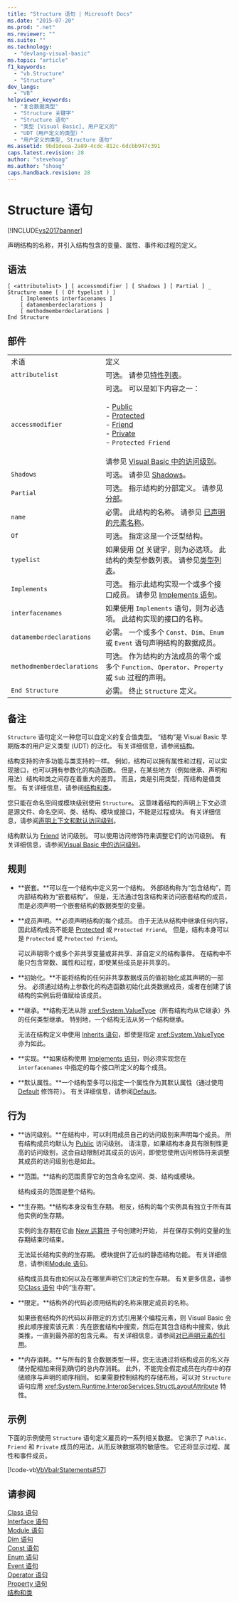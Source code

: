 ```yaml
---
title: "Structure 语句 | Microsoft Docs"
ms.date: "2015-07-20"
ms.prod: ".net"
ms.reviewer: ""
ms.suite: ""
ms.technology: 
  - "devlang-visual-basic"
ms.topic: "article"
f1_keywords: 
  - "vb.Structure"
  - "Structure"
dev_langs: 
  - "VB"
helpviewer_keywords: 
  - "复合数据类型"
  - "Structure 关键字"
  - "Structure 语句"
  - "类型 [Visual Basic], 用户定义的"
  - "UDT（用户定义的类型）"
  - "用户定义的类型, Structure 语句"
ms.assetid: 9bd1deea-2a89-4cdc-812c-6dcbb947c391
caps.latest.revision: 28
author: "stevehoag"
ms.author: "shoag"
caps.handback.revision: 28
---
```

# Structure 语句
[!INCLUDE[vs2017banner](../../../visual-basic/includes/vs2017banner.md)]

声明结构的名称，并引入结构包含的变量、属性、事件和过程的定义。  
  
## 语法  
  
```  
[ <attributelist> ] [ accessmodifier ] [ Shadows ] [ Partial ] _  
Structure name [ ( Of typelist ) ]  
    [ Implements interfacenames ]  
    [ datamemberdeclarations ]  
    [ methodmemberdeclarations ]  
End Structure  
```  
  
## 部件  
  
|||  
|-|-|  
|术语|定义|  
|`attributelist`|可选。  请参见[特性列表](../../../visual-basic/language-reference/statements/attribute-list.md)。|  
|`accessmodifier`|可选。  可以是如下内容之一：<br /><br /> -   [Public](../../../visual-basic/language-reference/modifiers/public.md)<br />-   [Protected](../../../visual-basic/language-reference/modifiers/protected.md)<br />-   [Friend](../../../visual-basic/language-reference/modifiers/friend.md)<br />-   [Private](../../../visual-basic/language-reference/modifiers/private.md)<br />-   `Protected Friend`<br /><br /> 请参见 [Visual Basic 中的访问级别](../../../visual-basic/programming-guide/language-features/declared-elements/access-levels.md)。|  
|`Shadows`|可选。  请参见 [Shadows](../../../visual-basic/language-reference/modifiers/shadows.md)。|  
|`Partial`|可选。  指示结构的分部定义。  请参见 [分部](../../../visual-basic/language-reference/modifiers/partial.md)。|  
|`name`|必需。  此结构的名称。  请参见 [已声明的元素名称](../../../visual-basic/programming-guide/language-features/declared-elements/declared-element-names.md)。|  
|`Of`|可选。  指定这是一个泛型结构。|  
|`typelist`|如果使用 [Of](../../../visual-basic/language-reference/statements/of-clause.md) 关键字，则为必选项。  此结构的类型参数列表。  请参见[类型列表](../../../visual-basic/language-reference/statements/type-list.md)。|  
|`Implements`|可选。  指示此结构实现一个或多个接口成员。  请参见 [Implements 语句](../../../visual-basic/language-reference/statements/implements-statement.md)。|  
|`interfacenames`|如果使用 `Implements` 语句，则为必选项。  此结构实现的接口的名称。|  
|`datamemberdeclarations`|必需。  一个或多个 `Const`、`Dim`、`Enum` 或 `Event` 语句声明结构的数据成员。|  
|`methodmemberdeclarations`|可选。  作为结构的方法成员的零个或多个 `Function`、`Operator`、`Property` 或 `Sub` 过程的声明。|  
|`End Structure`|必需。  终止 `Structure` 定义。|  
  
## 备注  
 `Structure` 语句定义一种您可以自定义的复合值类型。  “结构”是 Visual Basic 早期版本的用户定义类型 \(UDT\) 的泛化。  有关详细信息，请参阅[结构](../../../visual-basic/programming-guide/language-features/data-types/structures.md)。  
  
 结构支持的许多功能与类支持的一样。  例如，结构可以拥有属性和过程，可以实现接口，也可以拥有参数化的构造函数。  但是，在某些地方（例如继承、声明和用法）结构和类之间存在着重大的差异。  而且，类是引用类型，而结构是值类型。  有关详细信息，请参阅[结构和类](../../../visual-basic/programming-guide/language-features/data-types/structures-and-classes.md)。  
  
 您只能在命名空间或模块级别使用 `Structure`。  这意味着结构的声明上下文必须是源文件、命名空间、类、结构、模块或接口，不能是过程或块。  有关详细信息，请参阅[声明上下文和默认访问级别](../../../visual-basic/language-reference/statements/declaration-contexts-and-default-access-levels.md)。  
  
 结构默认为 [Friend](../../../visual-basic/language-reference/modifiers/friend.md) 访问级别。  可以使用访问修饰符来调整它们的访问级别。  有关详细信息，请参阅[Visual Basic 中的访问级别](../../../visual-basic/programming-guide/language-features/declared-elements/access-levels.md)。  
  
## 规则  
  
-   **嵌套。**可以在一个结构中定义另一个结构。  外部结构称为“包含结构”，而内部结构称为“嵌套结构”。  但是，无法通过包含结构来访问嵌套结构的成员，  而是必须声明一个嵌套结构的数据类型的变量。  
  
-   **成员声明。**必须声明结构的每个成员。  由于无法从结构中继承任何内容，因此结构成员不能是 [Protected](../../../visual-basic/language-reference/modifiers/protected.md) 或 `Protected Friend`。  但是，结构本身可以是 `Protected` 或 `Protected Friend`。  
  
     可以声明零个或多个非共享变量或非共享、非自定义的结构事件。  在结构中不能只包含常数、属性和过程，即使某些成员是非共享的。  
  
-   **初始化。**不能将结构的任何非共享数据成员的值初始化成其声明的一部分。  必须通过结构上参数化的构造函数初始化此类数据成员，或者在创建了该结构的实例后将值赋给该成员。  
  
-   **继承。**结构无法从除 <xref:System.ValueType>（所有结构均从它继承）外的任何类型继承。  特别地，一个结构无法从另一个结构继承。  
  
     无法在结构定义中使用 [Inherits 语句](../../../visual-basic/language-reference/statements/inherits-statement.md)，即使是指定 <xref:System.ValueType> 亦为如此。  
  
-   **实现。**如果结构使用 [Implements 语句](../../../visual-basic/language-reference/statements/implements-statement.md)，则必须实现您在 `interfacenames` 中指定的每个接口所定义的每个成员。  
  
-   **默认属性。**一个结构至多可以指定一个属性作为其默认属性（通过使用 [Default](../../../visual-basic/language-reference/modifiers/default.md) 修饰符）。  有关详细信息，请参阅[Default](../../../visual-basic/language-reference/modifiers/default.md)。  
  
## 行为  
  
-   **访问级别。**在结构中，可以利用成员自己的访问级别来声明每个成员。  所有结构成员均默认为 [Public](../../../visual-basic/language-reference/modifiers/public.md) 访问级别。  请注意，如果结构本身具有限制性更高的访问级别，这会自动限制对其成员的访问，即使您使用访问修饰符来调整其成员的访问级别也是如此。  
  
-   **范围。**结构的范围贯穿它的包含命名空间、类、结构或模块。  
  
     结构成员的范围是整个结构。  
  
-   **生存期。**结构本身没有生存期。  相反，结构的每个实例具有独立于所有其他实例的生存期。  
  
     实例的生存期在它由 [New 运算符](../../../visual-basic/language-reference/operators/new-operator.md) 子句创建时开始，  并在保存实例的变量的生存期结束时结束。  
  
     无法延长结构实例的生存期。  模块提供了近似的静态结构功能。  有关详细信息，请参阅[Module 语句](../../../visual-basic/language-reference/statements/module-statement.md)。  
  
     结构成员具有由如何以及在哪里声明它们决定的生存期。  有关更多信息，请参见[Class 语句](../../../visual-basic/language-reference/statements/class-statement.md) 中的“生存期”。  
  
-   **限定。**结构外的代码必须用结构的名称来限定成员的名称。  
  
     如果嵌套结构外的代码以非限定的方式引用某个编程元素，则 Visual Basic 会按此顺序搜索该元素：先在嵌套结构中搜索，然后在其包含结构中搜索，依此类推，一直到最外部的包含元素。  有关详细信息，请参阅[对已声明元素的引用](../../../visual-basic/programming-guide/language-features/declared-elements/references-to-declared-elements.md)。  
  
-   **内存消耗。**与所有的复合数据类型一样，您无法通过将结构成员的名义存储分配相加来得到确切的总内存消耗。  此外，不能完全假定成员在内存中的存储顺序与声明的顺序相同。  如果需要控制结构的存储布局，可以对 `Structure` 语句应用 <xref:System.Runtime.InteropServices.StructLayoutAttribute> 特性。  
  
## 示例  
 下面的示例使用 `Structure` 语句定义雇员的一系列相关数据。  它演示了 `Public`、`Friend` 和 `Private` 成员的用法，从而反映数据项的敏感性。  它还将显示过程、属性和事件成员。  
  
 [!code-vb[VbVbalrStatements#57](../../../visual-basic/language-reference/error-messages/codesnippet/VisualBasic/structure-statement_1.vb)]  
  
## 请参阅  
 [Class 语句](../../../visual-basic/language-reference/statements/class-statement.md)   
 [Interface 语句](../../../visual-basic/language-reference/statements/interface-statement.md)   
 [Module 语句](../../../visual-basic/language-reference/statements/module-statement.md)   
 [Dim 语句](../../../visual-basic/language-reference/statements/dim-statement.md)   
 [Const 语句](../../../visual-basic/language-reference/statements/const-statement.md)   
 [Enum 语句](../../../visual-basic/language-reference/statements/enum-statement.md)   
 [Event 语句](../../../visual-basic/language-reference/statements/event-statement.md)   
 [Operator 语句](../../../visual-basic/language-reference/statements/operator-statement.md)   
 [Property 语句](../../../visual-basic/language-reference/statements/property-statement.md)   
 [结构和类](../../../visual-basic/programming-guide/language-features/data-types/structures-and-classes.md)